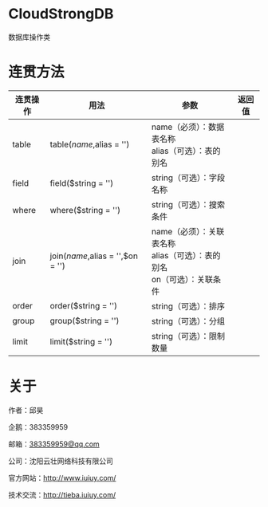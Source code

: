 # CloudStrongDB

数据库操作类

# 连贯方法

连贯操作|用法|参数|返回值
-------------|-------------|-------------|-------------
table|table($name,$alias = '')|name（必须）：数据表名称</br>alias（可选）：表的别名
field|field($string = '')|string（可选）：字段名称
where|where($string = '')|string（可选）：搜索条件
join|join($name,$alias = '',$on = '')|name（必须）：关联表名称</br>alias（可选）：表的别名</br>on（可选）：关联条件
order|order($string = '')|string（可选）：排序
group|group($string = '')|string（可选）：分组
limit|limit($string = '')|string（可选）：限制数量

# 关于

作者：邱昊

企鹅：383359959

邮箱：383359959@qq.com

公司：沈阳云壮网络科技有限公司

官方网站：http://www.iuiuy.com/

技术交流：http://tieba.iuiuy.com/